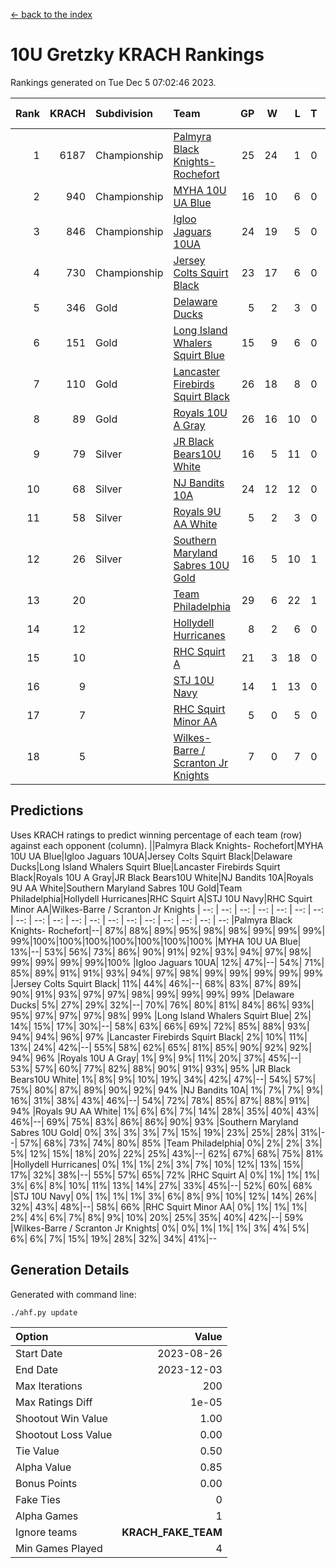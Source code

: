 [<- back to the index](readme.md)
# 10U Gretzky KRACH Rankings
Rankings generated on Tue Dec  5 07:02:46 2023.

Rank|KRACH|Subdivision|Team|GP|W|L|T|OTW|OTL|SoS|Exp Wins|Win Diff
---:|---:|:---|:---|---:|---:|---:|---:|---:|---:|---:|---:|---:
1|6187|Championship|[Palmyra Black Knights- Rochefort](https://gamesheetstats.com/seasons/3659/teams/140260/schedule)|25|24|1|0|0|1|305|24.8|-0.0
2|940|Championship|[MYHA 10U UA Blue](https://gamesheetstats.com/seasons/3659/teams/140258/schedule)|16|10|6|0|0|0|1714|10.8|-0.0
3|846|Championship|[Igloo Jaguars 10UA](https://gamesheetstats.com/seasons/3659/teams/140253/schedule)|24|19|5|0|0|1|508|19.8|-0.0
4|730|Championship|[Jersey Colts Squirt Black](https://gamesheetstats.com/seasons/3659/teams/140254/schedule)|23|17|6|0|1|0|772|17.8|-0.0
5|346|Gold|[Delaware Ducks](https://gamesheetstats.com/seasons/3659/teams/140218/schedule)|5|2|3|0|0|0|3116|2.8|-0.0
6|151|Gold|[Long Island Whalers Squirt Blue](https://gamesheetstats.com/seasons/3659/teams/140257/schedule)|15|9|6|0|0|0|900|9.9|0.0
7|110|Gold|[Lancaster Firebirds Squirt Black](https://gamesheetstats.com/seasons/3659/teams/140256/schedule)|26|18|8|0|2|1|338|18.9|0.0
8|89|Gold|[Royals 10U A Gray](https://gamesheetstats.com/seasons/3659/teams/140262/schedule)|26|16|10|0|1|1|382|16.9|0.0
9|79|Silver|[JR Black Bears10U White](https://gamesheetstats.com/seasons/3659/teams/140255/schedule)|16|5|11|0|1|1|1371|5.9|0.0
10|68|Silver|[NJ Bandits 10A](https://gamesheetstats.com/seasons/3659/teams/140259/schedule)|24|12|12|0|0|1|243|12.9|0.0
11|58|Silver|[Royals 9U AA White](https://gamesheetstats.com/seasons/3659/teams/140225/schedule)|5|2|3|0|0|0|269|2.9|0.0
12|26|Silver|[Southern Maryland Sabres 10U Gold](https://gamesheetstats.com/seasons/3659/teams/140263/schedule)|16|5|10|1|2|0|147|6.4|0.0
13|20||[Team Philadelphia](https://gamesheetstats.com/seasons/3659/teams/140265/schedule)|29|6|22|1|0|2|823|7.4|0.0
14|12||[Hollydell Hurricanes](https://gamesheetstats.com/seasons/3659/teams/140220/schedule)|8|2|6|0|0|0|215|2.9|0.0
15|10||[RHC Squirt A](https://gamesheetstats.com/seasons/3659/teams/140261/schedule)|21|3|18|0|1|0|203|3.9|0.0
16|9||[STJ 10U Navy](https://gamesheetstats.com/seasons/3659/teams/140264/schedule)|14|1|13|0|0|0|1398|1.9|0.0
17|7||[RHC Squirt Minor AA](https://gamesheetstats.com/seasons/3659/teams/140224/schedule)|5|0|5|0|0|0|298|0.9|0.0
18|5||[Wilkes-Barre / Scranton Jr Knights](https://gamesheetstats.com/seasons/3659/teams/140228/schedule)|7|0|7|0|0|0|1599|0.9|0.0

## Predictions
Uses KRACH ratings to predict winning percentage of each team (row) against each opponent (column).
||Palmyra Black Knights- Rochefort|MYHA 10U UA Blue|Igloo Jaguars 10UA|Jersey Colts Squirt Black|Delaware Ducks|Long Island Whalers Squirt Blue|Lancaster Firebirds Squirt Black|Royals 10U A Gray|JR Black Bears10U White|NJ Bandits 10A|Royals 9U AA White|Southern Maryland Sabres 10U Gold|Team Philadelphia|Hollydell Hurricanes|RHC Squirt A|STJ 10U Navy|RHC Squirt Minor AA|Wilkes-Barre / Scranton Jr Knights
| --: | --: | --: | --: | --: | --: | --: | --: | --: | --: | --: | --: | --: | --: | --: | --: | --: | --: | --: 
|Palmyra Black Knights- Rochefort|--| 87%| 88%| 89%| 95%| 98%| 98%| 99%| 99%| 99%| 99%|100%|100%|100%|100%|100%|100%|100%
|MYHA 10U UA Blue| 13%|--| 53%| 56%| 73%| 86%| 90%| 91%| 92%| 93%| 94%| 97%| 98%| 99%| 99%| 99%| 99%|100%
|Igloo Jaguars 10UA| 12%| 47%|--| 54%| 71%| 85%| 89%| 91%| 91%| 93%| 94%| 97%| 98%| 99%| 99%| 99%| 99%| 99%
|Jersey Colts Squirt Black| 11%| 44%| 46%|--| 68%| 83%| 87%| 89%| 90%| 91%| 93%| 97%| 97%| 98%| 99%| 99%| 99%| 99%
|Delaware Ducks|  5%| 27%| 29%| 32%|--| 70%| 76%| 80%| 81%| 84%| 86%| 93%| 95%| 97%| 97%| 97%| 98%| 99%
|Long Island Whalers Squirt Blue|  2%| 14%| 15%| 17%| 30%|--| 58%| 63%| 66%| 69%| 72%| 85%| 88%| 93%| 94%| 94%| 96%| 97%
|Lancaster Firebirds Squirt Black|  2%| 10%| 11%| 13%| 24%| 42%|--| 55%| 58%| 62%| 65%| 81%| 85%| 90%| 92%| 92%| 94%| 96%
|Royals 10U A Gray|  1%|  9%|  9%| 11%| 20%| 37%| 45%|--| 53%| 57%| 60%| 77%| 82%| 88%| 90%| 91%| 93%| 95%
|JR Black Bears10U White|  1%|  8%|  9%| 10%| 19%| 34%| 42%| 47%|--| 54%| 57%| 75%| 80%| 87%| 89%| 90%| 92%| 94%
|NJ Bandits 10A|  1%|  7%|  7%|  9%| 16%| 31%| 38%| 43%| 46%|--| 54%| 72%| 78%| 85%| 87%| 88%| 91%| 94%
|Royals 9U AA White|  1%|  6%|  6%|  7%| 14%| 28%| 35%| 40%| 43%| 46%|--| 69%| 75%| 83%| 86%| 86%| 90%| 93%
|Southern Maryland Sabres 10U Gold|  0%|  3%|  3%|  3%|  7%| 15%| 19%| 23%| 25%| 28%| 31%|--| 57%| 68%| 73%| 74%| 80%| 85%
|Team Philadelphia|  0%|  2%|  2%|  3%|  5%| 12%| 15%| 18%| 20%| 22%| 25%| 43%|--| 62%| 67%| 68%| 75%| 81%
|Hollydell Hurricanes|  0%|  1%|  1%|  2%|  3%|  7%| 10%| 12%| 13%| 15%| 17%| 32%| 38%|--| 55%| 57%| 65%| 72%
|RHC Squirt A|  0%|  1%|  1%|  1%|  3%|  6%|  8%| 10%| 11%| 13%| 14%| 27%| 33%| 45%|--| 52%| 60%| 68%
|STJ 10U Navy|  0%|  1%|  1%|  1%|  3%|  6%|  8%|  9%| 10%| 12%| 14%| 26%| 32%| 43%| 48%|--| 58%| 66%
|RHC Squirt Minor AA|  0%|  1%|  1%|  1%|  2%|  4%|  6%|  7%|  8%|  9%| 10%| 20%| 25%| 35%| 40%| 42%|--| 59%
|Wilkes-Barre / Scranton Jr Knights|  0%|  0%|  1%|  1%|  1%|  3%|  4%|  5%|  6%|  6%|  7%| 15%| 19%| 28%| 32%| 34%| 41%|--

## Generation Details

Generated with command line:
```
./ahf.py update
```

| Option | Value |
| :----- | ----: |
| Start Date | 2023-08-26 |
| End Date | 2023-12-03 |
| Max Iterations | 200 |
| Max Ratings Diff | 1e-05 |
| Shootout Win Value | 1.00 |
| Shootout Loss Value | 0.00 |
| Tie Value | 0.50 |
| Alpha Value | 0.85 |
| Bonus Points | 0.00 |
| Fake Ties | 0 |
| Alpha Games | 1 |
| Ignore teams | __KRACH_FAKE_TEAM__ |
| Min Games Played | 4 |

